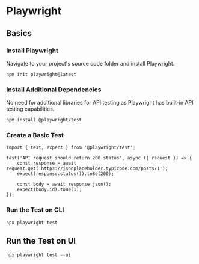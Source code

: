 # Playwright

## Basics
### Install Playwright
Navigate to your project's source code folder and install Playwright.
```
npm init playwright@latest
```
### Install Additional Dependencies
No need for additional libraries for API testing as Playwright has built-in API testing capabilities.
```
npm install @playwright/test
```
### Create a Basic Test
```
import { test, expect } from '@playwright/test';

test('API request should return 200 status', async ({ request }) => {
    const response = await request.get('https://jsonplaceholder.typicode.com/posts/1');
    expect(response.status()).toBe(200);

    const body = await response.json();
    expect(body.id).toBe(1);
});
```
### Run the Test on CLI
```
npx playwright test
```

## Run the Test on UI
```
npx playwright test --ui
```
